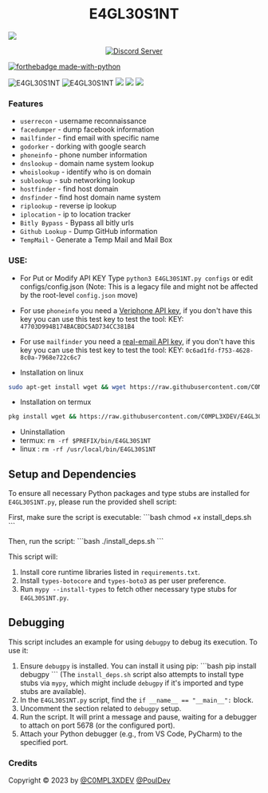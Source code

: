 <h1 align="center">E4GL30S1NT</h1>

<img src="https://github.com/C0MPL3XDEV/E4GL30S1NT/blob/main/image/imageonline-co-roundcorner.png">
<p align="center">
<a href="https://discord.gg/Vy8C724XWV"><img src="https://discordapp.com/api/guilds/437716353584070677/widget.png?style=shield" alt="Discord Server"></a>

<br>

[![forthebadge made-with-python](http://ForTheBadge.com/images/badges/made-with-python.svg)](https://www.python.org/)

<img title="E4GL30S1NT" src="https://img.shields.io/badge/CODENAME%20-E4GL30S1NT-E4GL30S1NT?colorA=grey&colorB=green&style=for-the-badge">
<img title="E4GL30S1NT" src="https://img.shields.io/badge/VERSION%20-1.1-SCRIPT?colorA=grey&colorB=green&style=for-the-badge">
<img src="https://img.shields.io/badge/Visual%20Studio%20Code-0078d7.svg?style=for-the-badge&logo=visual-studio-code&logoColor=white">
<img src="https://img.shields.io/badge/github-%23121011.svg?style=for-the-badge&logo=github&logoColor=white"/>

<img src="https://github.com/C0MPL3XDEV/E4GL30S1NT/blob/main/image/Screenshot_2.png">

### Features

- `userrecon` - username reconnaissance
- `facedumper` - dump facebook information
- `mailfinder` - find email with specific name
- `godorker` - dorking with google search
- `phoneinfo` - phone number information
- `dnslookup` - domain name system lookup
- `whoislookup` - identify who is on domain
- `sublookup` - sub networking lookup
- `hostfinder` - find host domain
- `dnsfinder` - find host domain name system
- `riplookup` - reverse ip lookup
- `iplocation` - ip to location tracker
- `Bitly Bypass` - Bypass all bitly urls
- `Github Lookup` - Dump GitHub information
- `TempMail` - Generate a Temp Mail and Mail Box

### USE:

- For Put or Modify API KEY Type `python3 E4GL30S1NT.py configs` or edit configs/config.json (Note:
  This is a legacy file and might not be affected by the root-level `config.json` move)
- For use `phoneinfo` you need a [Veriphone API key](https://veriphone.io/), if you don't have this
  key you can use this test key to test the tool: KEY: `47703D994B174BACBDC5AD734CC381B4`
- For use `mailfinder` you need a [real-email API key](https://isitarealemail.com/), if you don't
  have this key you can use this test key to test the tool: KEY:
  `0c6ad1fd-f753-4628-8c0a-7968e722c6c7`

- Installation on linux

```bash
sudo apt-get install wget && wget https://raw.githubusercontent.com/C0MPL3XDEV/E4GL30S1NT/main/linuxinstall.sh && bash linuxinstall.sh
```

- Installation on termux

```bash
pkg install wget && https://raw.githubusercontent.com/C0MPL3XDEV/E4GL30S1NT/main/install.sh && bash install.sh
```

- Uninstallation
- termux: `rm -rf $PREFIX/bin/E4GL30S1NT`
- linux : `rm -rf /usr/local/bin/E4GL30S1NT`

## Setup and Dependencies

To ensure all necessary Python packages and type stubs are installed for `E4GL30S1NT.py`, please run
the provided shell script:

First, make sure the script is executable: \`\`\`bash chmod +x install_deps.sh \`\`\`

Then, run the script: \`\`\`bash ./install_deps.sh \`\`\`

This script will:

1. Install core runtime libraries listed in `requirements.txt`.
2. Install `types-botocore` and `types-boto3` as per user preference.
3. Run `mypy --install-types` to fetch other necessary type stubs for `E4GL30S1NT.py`.

## Debugging

This script includes an example for using `debugpy` to debug its execution. To use it:

1.  Ensure `debugpy` is installed. You can install it using pip: \`\`\`bash pip install debugpy
    \`\`\` (The `install_deps.sh` script also attempts to install type stubs via `mypy`, which might
    include `debugpy` if it's imported and type stubs are available).
2.  In the `E4GL30S1NT.py` script, find the `if __name__ == "__main__":` block.
3.  Uncomment the section related to `debugpy` setup.
4.  Run the script. It will print a message and pause, waiting for a debugger to attach on port 5678
    (or the configured port).
5.  Attach your Python debugger (e.g., from VS Code, PyCharm) to the specified port.

### Credits

Copyright © 2023 by <a href="https://www.instagram.com/c0mpl3xdev/">@C0MPL3XDEV</a>
<a href="https://github.com/PoulDev">@PoulDev</a>

